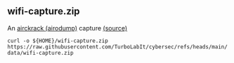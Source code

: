 ## wifi-capture.zip

An [airckrack (airodump)](https://github.com/TurboLabIt/cybersec/blob/main/notes/000-aircrack.md) capture 
[(source)](https://tryhackme.com/r/room/wifihacking101)

`curl -o ${HOME}/wifi-capture.zip https://raw.githubusercontent.com/TurboLabIt/cybersec/refs/heads/main/data/wifi-capture.zip`
